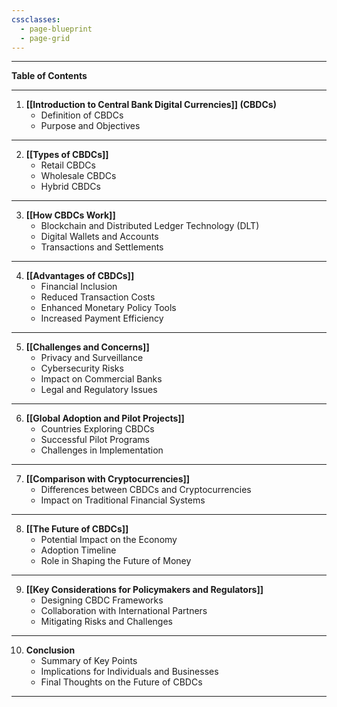 ```yaml
---
cssclasses:
  - page-blueprint
  - page-grid
---
```



---

**Table of Contents**

---

1. **[[Introduction to Central Bank Digital Currencies]] (CBDCs)**
   - Definition of CBDCs
   - Purpose and Objectives

---

2. **[[Types of CBDCs]]**
   - Retail CBDCs
   - Wholesale CBDCs
   - Hybrid CBDCs

---

3. **[[How CBDCs Work]]**
   - Blockchain and Distributed Ledger Technology (DLT)
   - Digital Wallets and Accounts
   - Transactions and Settlements

---

4. **[[Advantages of CBDCs]]**
   - Financial Inclusion
   - Reduced Transaction Costs
   - Enhanced Monetary Policy Tools
   - Increased Payment Efficiency

---

5. **[[Challenges and Concerns]]**
   - Privacy and Surveillance
   - Cybersecurity Risks
   - Impact on Commercial Banks
   - Legal and Regulatory Issues

---

6. **[[Global Adoption and Pilot Projects]]**
   - Countries Exploring CBDCs
   - Successful Pilot Programs
   - Challenges in Implementation

---

7. **[[Comparison with Cryptocurrencies]]**
   - Differences between CBDCs and Cryptocurrencies
   - Impact on Traditional Financial Systems

---

8. **[[The Future of CBDCs]]**
   - Potential Impact on the Economy
   - Adoption Timeline
   - Role in Shaping the Future of Money

---

9. **[[Key Considerations for Policymakers and Regulators]]**
   - Designing CBDC Frameworks
   - Collaboration with International Partners
   - Mitigating Risks and Challenges

---

10. **Conclusion**
    - Summary of Key Points
    - Implications for Individuals and Businesses
    - Final Thoughts on the Future of CBDCs

---